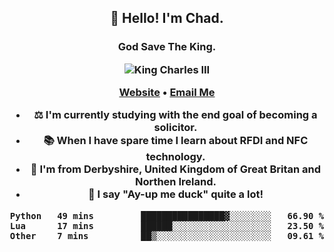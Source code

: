 <h2 align="center">👋 Hello! I'm Chad.</h2>
<h3 align="center">God Save The King.</3>

<p align="center">
  <img src="https://ichef.bbci.co.uk/news/640/cpsprodpb/6193/production/_99997942_gettyimages-83682624.jpg" title="King Charles III">
</p>


<p align="center">
  <a href="https://chadfowkes.co.uk">Website</a> •
  <a href="mailto://chad@chadfowkes.co.uk">Email Me</a>
</p>

- ⚖ I'm currently studying with the end goal of becoming a solicitor.
- 📚 When I have spare time I learn about RFDI and NFC technology.
- 📍 I'm from Derbyshire, United Kingdom of Great Britan and Northen Ireland.
- 🦆 I say "Ay-up me duck" quite a lot!

<!--START_SECTION:waka-->

```text
Python   49 mins         ████████████████▓░░░░░░░░   66.90 %
Lua      17 mins         ██████░░░░░░░░░░░░░░░░░░░   23.50 %
Other    7 mins          ██▒░░░░░░░░░░░░░░░░░░░░░░   09.61 %
```

<!--END_SECTION:waka-->
